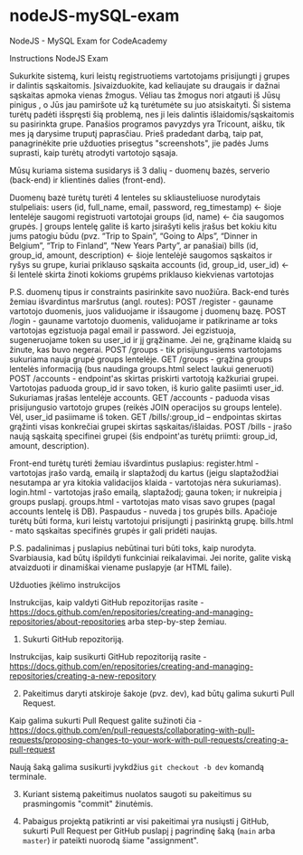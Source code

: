 # nodeJS-mySQL-exam

NodeJS - MySQL Exam for CodeAcademy

Instructions
NodeJS Exam

Sukurkite sistemą, kuri leistų registruotiems vartotojams prisijungti į grupes ir dalintis sąskaitomis. Įsivaizduokite, kad keliaujate su draugais ir dažnai sąskaitas apmoka vienas žmogus. Vėliau tas žmogus nori atgauti iš Jūsų pinigus , o Jūs jau pamiršote už ką turėtumėte su juo atsiskaityti. Ši sistema turėtų padėti išspręsti šią problemą, nes ji leis dalintis išlaidomis/sąskaitomis su pasirinkta grupe. Panašios programos pavyzdys yra Tricount, aišku, tik mes ją darysime truputį paprasčiau. Prieš pradedant darbą, taip pat, panagrinėkite prie užduoties prisegtus "screenshots", jie padės Jums suprasti, kaip turėtų atrodyti vartotojo sąsaja.

Mūsų kuriama sistema susidarys iš 3 dalių - duomenų bazės, serverio (back-end) ir klientinės dalies (front-end).

Duomenų bazė turėtų turėti 4 lenteles su skliausteliuose nurodytais stulpeliais:
users (id, full_name, email, password, reg_timestamp) <- šioje lentelėje saugomi registruoti vartotojai
groups (id, name) <- čia saugomos grupės. Į groups lentelę galite iš karto įsirašyti kelis įrašus bet kokiu kitu jums patogiu būdu (pvz. “Trip to Spain”, “Going to Alps”, “Dinner in Belgium”, “Trip to Finland”, “New Years Party”, ar panašiai)
bills (id, group_id, amount, description) <- šioje lentelėjė saugomos sąskaitos ir ryšys su grupe, kuriai priklauso sąskaita
accounts (id, group_id, user_id) <- ši lentelė skirta žinoti kokioms grupėms priklauso kiekvienas vartotojas

P.S. duomenų tipus ir constraints pasirinkite savo nuožiūra.
Back-end turės žemiau išvardintus maršrutus (angl. routes):
POST /register - gauname vartotojo duomenis, juos validuojame ir išsaugome į duomenų bazę.
POST /login - gauname vartotojo duomenis, validuojame ir patikriname ar toks vartotojas egzistuoja pagal email ir password. Jei egzistuoja, sugeneruojame token su user_id ir jį grąžiname. Jei ne, grąžiname klaidą su žinute, kas buvo negerai.
POST /groups - tik prisijungusiems vartotojams sukuriama nauja grupė groups lentelėje.
GET /groups - grąžina groups lentelės informaciją (bus naudinga groups.html select laukui generuoti)
POST /accounts - endpoint'as skirtas priskirti vartotoją kažkuriai grupei. Vartotojas paduoda group_id ir savo token, iš kurio galite pasiimti user_id. Sukuriamas įrašas lentelėje accounts.
GET /accounts - paduoda visas prisijungusio vartotojo grupes (reikės JOIN operacijos su groups lentele). Vėl, user_id pasiimame iš token.
GET /bills/:group_id – endpointas skirtas grąžinti visas konkrečiai grupei skirtas sąskaitas/išlaidas.
POST /bills - įrašo naują sąskaitą specifinei grupei (šis endpoint'as turėtų priimti: group_id, amount, description).

Front-end turėtų turėti žemiau išvardintus puslapius:
register.html - vartotojas įrašo vardą, emailą ir slaptažodį du kartus (jeigu slaptažodžiai nesutampa ar yra kitokia validacijos klaida - vartotojas nėra sukuriamas).
login.html - vartotojas įrašo emailą, slaptažodį; gauna token; ir nukreipia į groups puslapį.
groups.html - vartotojas mato visas savo grupes (pagal accounts lentelę iš DB). Paspaudus - nuveda į tos grupės bills. Apačioje turėtų būti forma, kuri leistų vartotojui prisijungti į pasirinktą grupę.
bills.html - mato sąskaitas specifinės grupės ir gali pridėti naujas.

P.S. padalinimas į puslapius nebūtinai turi būti toks, kaip nurodyta. Svarbiausia, kad būtų išpildyti funkciniai reikalavimai. Jei norite, galite viską atvaizduoti ir dinamiškai viename puslapyje (ar HTML faile).

Užduoties įkėlimo instrukcijos

Instrukcijas, kaip valdyti GitHub repozitorijas rasite - https://docs.github.com/en/repositories/creating-and-managing-repositories/about-repositories arba step-by-step žemiau.

1. Sukurti GitHub repozitoriją.

Instrukcijas, kaip susikurti GitHub repozitoriją rasite - https://docs.github.com/en/repositories/creating-and-managing-repositories/creating-a-new-repository

2. Pakeitimus daryti atskiroje šakoje (pvz. dev), kad būtų galima sukurti Pull Request.

Kaip galima sukurti Pull Request galite sužinoti čia - https://docs.github.com/en/pull-requests/collaborating-with-pull-requests/proposing-changes-to-your-work-with-pull-requests/creating-a-pull-request

Naują šaką galima susikurti įvykdžius `git checkout -b dev` komandą terminale.

3. Kuriant sistemą pakeitimus nuolatos saugoti su pakeitimus su prasmingomis "commit" žinutėmis.

4. Pabaigus projektą patikrinti ar visi pakeitimai yra nusiųsti į GitHub, sukurti Pull Request per GitHub puslapį į pagrindinę šaką (`main` arba `master`) ir pateikti nuorodą šiame "assignment".
